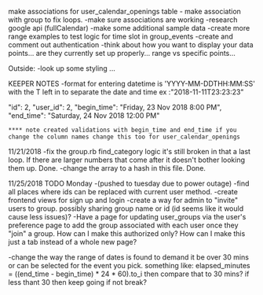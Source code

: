 make associations for user_calendar_openings table - make association with group to fix loops.
-make sure associations are working
-research google api (fullCalendar)
-make some additional sample data
-create more range examples to test logic for time slot in group_events 
-create and comment out authentication
-think about how you want to display your data points... are they currently set up properly... range vs specific points...


Outside:
-look up some styling ...



KEEPER NOTES
-format for entering datetime is 'YYYY-MM-DDTHH:MM:SS' with the T left in to separate the date and time ex :"2018-11-11T23:23:23"

   "id": 2,
    "user_id": 2,
    "begin_time": "Friday, 23 Nov 2018  8:00 PM",
    "end_time": "Saturday, 24 Nov 2018 12:00 PM"

    **** note created validations with begin_time and end_time if you change the column names change this too for user_calendar_openings


11/21/2018
-fix the group.rb find_category logic it's still broken in that a last loop. If there are larger numbers that come after it doesn't bother looking them up. Done.
-change the array to a hash in this file. Done.

11/25/2018 TODO Monday -(pushed to tuesday due to power outage)
-find all places where ids can be replaced with current user method.
-create frontend views for sign up and login 
-create a way for admin to "invite" users to group. possibly sharing group name or id (id seems like it would cause less issues)? 
  -Have a page for updating user_groups via the user's preference page to add the group associated with each user once they "join" a group. How can I make this authorized only? How can I make this just a tab instead of a whole new page?

-change the way the range of dates is found to demand it be over 30 mins or can be selected for the event you pick. something like:
 elapsed_minutes = ((end_time - begin_time) * 24 * 60).to_i
 then compare that to 30 mins? if less thant 30 then keep going if not break?